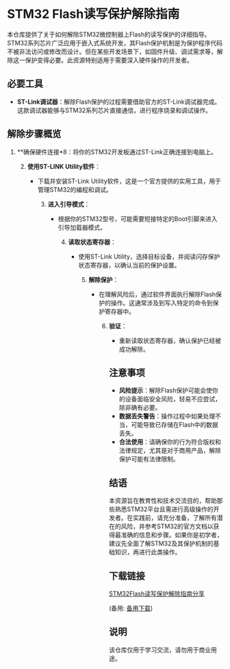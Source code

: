 # STM32 Flash读写保护解除指南

本仓库提供了关于如何解除STM32微控制器上Flash的读写保护的详细指导。STM32系列芯片广泛应用于嵌入式系统开发，其Flash保护机制是为保护程序代码不被非法访问或修改而设计。但在某些开发场景下，如固件升级、调试需求等，解除这一保护变得必要。此资源特别适用于需要深入硬件操作的开发者。

## 必要工具

- **ST-Link调试器**：解除Flash保护的过程需要借助官方的ST-Link调试器完成。这款调试器能够与STM32系列芯片直接通信，进行程序烧录和调试操作。

## 解除步骤概览

1. **确保硬件连接*8：将你的STM32开发板通过ST-Link正确连接到电脑上。

   2. **使用ST-LINK Utility软件**：
      - 下载并安装ST-Link Utility软件，这是一个官方提供的实用工具，用于管理STM32的编程和调试。

         3. **进入引导模式**：
            - 根据你的STM32型号，可能需要短接特定的Boot引脚来进入引导加载器模式。

               4. **读取状态寄存器**：
                  - 使用ST-Link Utility，选择目标设备，并阅读闪存保护状态寄存器，以确认当前的保护设置。

                     5. **解除保护**：
                        - 在理解风险后，通过软件界面执行解除Flash保护的操作。这通常涉及到写入特定的命令到保护寄存器中。

                           6. **验证**：
                              - 重新读取状态寄存器，确认保护已经被成功解除。

                              ## 注意事项

                              - **风险提示**：解除Flash保护可能会使你的设备面临安全风险，轻易不应尝试，除非确有必要。
                              - **数据丢失警告**：操作过程中如果处理不当，可能导致已存储在Flash中的数据丢失。
                              - **合法使用**：请确保你的行为符合版权和法律规定，尤其是对于商用产品，解除保护可能有法律限制。

                              ## 结语

                              本资源旨在教育性和技术交流目的，帮助那些熟悉STM32平台且需进行高级操作的开发者。在实践前，请充分准备，了解所有潜在的风险，并参考STM32的官方文档以获得最准确的信息和步骤。如果你是初学者，建议先全面了解STM32及其保护机制的基础知识，再进行此类操作。

                              ## 下载链接
                              [STM32Flash读写保护解除指南分享](https://pan.quark.cn/s/d2716ef63a08) 

                              (备用: [备用下载](https://pan.baidu.com/s/1kd6deadlKvHVUChUJ0AqnA?pwd=1234))

                              ## 说明

                              该仓库仅用于学习交流，请勿用于商业用途。
